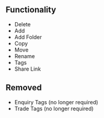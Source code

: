 ## Functionality

- Delete
- Add
- Add Folder
- Copy
- Move
- Rename
- Tags
- Share Link
  
## Removed

- Enquiry Tags (no longer required)
- Trade Tags (no longer required)
